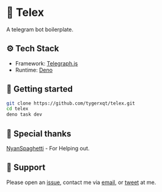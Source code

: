 # 🔭 Telex

A telegram bot boilerplate.

## ⚙️ Tech Stack
- Framework: [Telegraph.js](https://telegrafjs.org/#/)
- Runtime: [Deno](https://deno.land)

## 🔧 Getting started
```sh
git clone https://github.com/tygerxqt/telex.git
cd telex
deno task dev
```

## 💖 Special thanks
[NyanSpaghetti](https://github.com/NyanSpaghetti) - For Helping out.

## 👋 Support
Please open an [issue](https://github.com/tygerxqt/telex/issues/new), contact me via [email](mailto:tygerxqt@proton.me), or [tweet](https://twitter.com/tygerxqt) at me.
